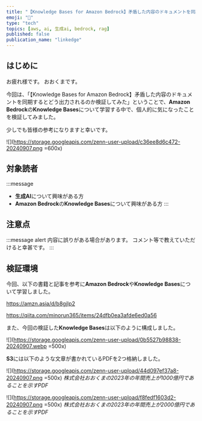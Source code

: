 ```yaml
---
title: "【Knowledge Bases for Amazon Bedrock】矛盾した内容のドキュメントを同期するとどう出力されるのか検証してみた"
emoji: "🧠"
type: "tech"
topics: [aws, ai, 生成ai, bedrock, rag]
published: false
publication_name: "linkedge"
---
```


## はじめに
お疲れ様です。
おおくまです。

今回は、「【Knowledge Bases for Amazon Bedrock】矛盾した内容のドキュメントを同期するとどう出力されるのか検証してみた」ということで、**Amazon Bedrock**の**Knowledge Bases**について学習する中で、個人的に気になったことを検証してみました。

少しでも皆様の参考になりますと幸いです。

![](https://storage.googleapis.com/zenn-user-upload/c36ee8d6c472-20240907.png =600x)

## 対象読者
:::message
- **生成AI**について興味がある方
- **Amazon Bedrock**の**Knowledge Bases**について興味がある方
:::

## 注意点
:::message alert
内容に誤りがある場合があります。
コメント等で教えていただけると幸甚です。
:::

## 検証環境
今回、以下の書籍と記事を参考に**Amazon Bedrock**や**Knowledge Bases**について学習しました。

https://amzn.asia/d/b8gjIp2

https://qiita.com/minorun365/items/24dfb0ea3afde6ed0a56

また、今回の検証した**Knowledge Bases**は以下のように構成しました。

![](https://storage.googleapis.com/zenn-user-upload/0b5527b98838-20240907.webp =500x)

**S3**には以下のような文章が書かれているPDFを2つ格納しました。

![](https://storage.googleapis.com/zenn-user-upload/44d097ef37a8-20240907.png =500x)
*株式会社おおくまの2023年の年間売上が1000億円であることを示すPDF*

![](https://storage.googleapis.com/zenn-user-upload/f8fedf1603d2-20240907.png =500x)
*株式会社おおくまの2023年の年間売上が2000億円であることを示すPDF*
